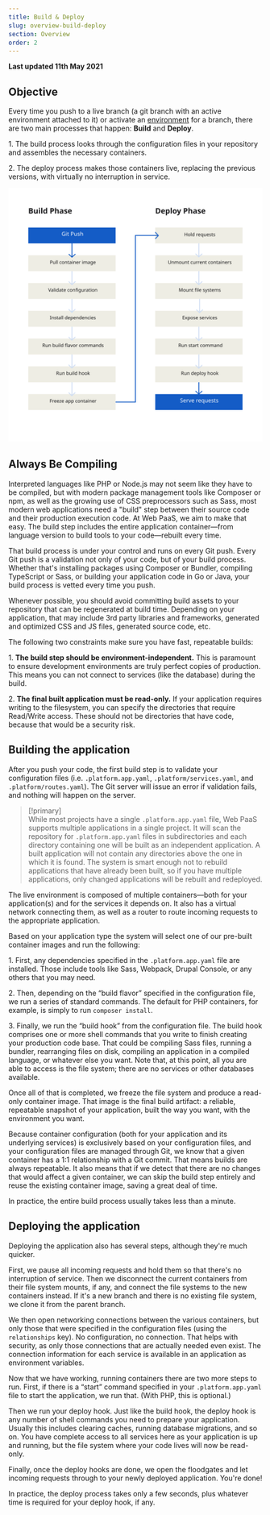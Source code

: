 ```yaml
---
title: Build & Deploy
slug: overview-build-deploy
section: Overview
order: 2
---
```


**Last updated 11th May 2021**



## Objective  

Every time you push to a live branch (a git branch with an active environment attached to it) or activate an
[environment](../administration-web/environments) for a branch, there are two main processes that happen: **Build** and **Deploy**.

1\. The build process looks through the configuration files in your repository and assembles the necessary containers.  

2\. The deploy process makes those containers live, replacing the previous versions, with virtually no interruption in service.


![Build pipeline](images/build-pipeline.svg "0.50")

## Always Be Compiling

Interpreted languages like PHP or Node.js may not seem like they have to be compiled, but with modern package management tools like Composer or npm, as well as the growing use of CSS preprocessors such as Sass, most modern web applications need a "build" step between their source code and their production execution code.  At Web PaaS, we aim to make that easy.  The build step includes the entire application container&mdash;from language version to build tools to your code&mdash;rebuilt every time.

That build process is under your control and runs on every Git push.  Every Git push is a validation not only of your code, but of your build process.  Whether that's installing packages using Composer or Bundler, compiling TypeScript or Sass, or building your application code in Go or Java, your build process is vetted every time you push.

Whenever possible, you should avoid committing build assets to your repository that can be regenerated at build time.  Depending on your application, that may include 3rd party libraries and frameworks, generated and optimized CSS and JS files, generated source code, etc.

The following two constraints make sure you have fast, repeatable builds:

1\. **The build step should be environment-independent.** This is paramount to ensure development environments are truly perfect copies of production. This means you can not connect to services (like the database) during the build.

2\. **The final built application must be read-only.** If your application requires writing to the filesystem, you can specify the directories that require Read/Write access. These should not be directories that have code, because that would be a security risk.


## Building the application

After you push your code, the first build step is to validate your configuration files (i.e. `.platform.app.yaml`, `.platform/services.yaml`, and `.platform/routes.yaml`). The Git server will issue an error if validation fails, and nothing will happen on the server.

> [!primary]  
> While most projects have a single `.platform.app.yaml` file, Web PaaS supports multiple applications in a single project.  It will scan the repository for `.platform.app.yaml` files in subdirectories and each directory containing one will be built as an independent application. A built application will not contain any directories above the one in which it is found. The system is smart enough not to rebuild applications that have already been built, so if you have multiple applications, only changed applications will be rebuilt and redeployed.
> 

The live environment is composed of multiple containers&mdash;both for your application(s) and for the services it depends on. It also has a virtual network connecting them, as well as a router to route incoming requests to the appropriate application.

Based on your application type the system will select one of our pre-built container images and run the following:

1\. First, any dependencies specified in the `.platform.app.yaml` file are installed. Those include tools like Sass, Webpack, Drupal Console, or any others that you may need.


2\. Then, depending on the “build flavor” specified in the configuration file, we run a series of standard commands. The default for PHP containers, for example, is simply to run `composer install`.


3\. Finally, we run the “build hook” from the configuration file.  The build hook comprises one or more shell commands that you write to finish creating your production code base.  That could be compiling Sass files, running a bundler, rearranging files on disk, compiling an application in a compiled language, or whatever else you want.  Note that, at this point, all you are able to access is the file system; there are no services or other databases available.


Once all of that is completed, we freeze the file system and produce a read-only container image.  That image is the final build artifact: a reliable, repeatable snapshot of your application, built the way you want, with the environment you want.

Because  container configuration (both for your application and its underlying services) is exclusively based on your configuration files, and your configuration files are managed through Git, we know that a given container has a 1:1 relationship with a Git commit.  That means builds are always repeatable.  It also means that if we detect that there are no changes that would affect a given container, we can skip the build step entirely and reuse the existing container image, saving a great deal of time.

In practice, the entire build process usually takes less than a minute.

## Deploying the application

Deploying the application also has several steps, although they're much quicker.

First, we pause all incoming requests and hold them so that there's no interruption of service.  Then we disconnect the current containers from their file system mounts, if any, and connect the file systems to the new containers instead.  If it's a new branch and there is no existing file system, we clone it from the parent branch.

We then open networking connections between the various containers, but only those that were specified in the configuration files (using the `relationships` key).  No configuration, no connection. That helps with security, as only those connections that are actually needed even exist.  The connection information for each service is available in an application as environment variables.

Now that we have working, running containers there are two more steps to run.  First, if there is a “start” command specified in your `.platform.app.yaml` file to start the application, we run that. (With PHP, this is optional.)

Then we run your deploy hook.  Just like the build hook, the deploy hook is any number of shell commands you need to prepare your application.  Usually this includes clearing caches, running database migrations, and so on.  You have complete access to all services here as your application is up and running, but the file system where your code lives will now be read-only.

Finally, once the deploy hooks are done, we open the floodgates and let incoming requests through to your newly deployed application.  You're done!

In practice, the deploy process takes only a few seconds, plus whatever time is required for your deploy hook, if any.
